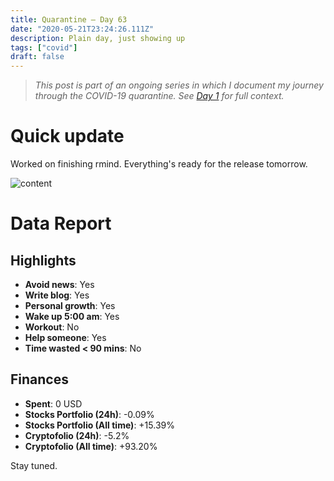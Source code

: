 ```yaml
---
title: Quarantine — Day 63
date: "2020-05-21T23:24:26.111Z"
description: Plain day, just showing up
tags: ["covid"]
draft: false
---
```


> *This post is part of an ongoing series in which I document my journey through the COVID-19 quarantine. See [Day 1](/quarantine/quarantine-day-1) for full context.*

<div class="divider"></div>

# Quick update

Worked on finishing rmind. Everything's ready for the release tomorrow.

![content](content.png)

<div class="divider"></div>

# Data Report

## Highlights

* **Avoid news**: Yes
* **Write blog**: Yes
* **Personal growth**: Yes
* **Wake up 5:00 am**: Yes
* **Workout**: No
* **Help someone**: Yes
* **Time wasted < 90 mins**: No

## Finances

* **Spent**: 0 USD
* **Stocks Portfolio (24h)**: -0.09%
* **Stocks Portfolio (All time)**: +15.39%
* **Cryptofolio (24h)**: -5.2%
* **Cryptofolio (All time)**: +93.20%

<div class="divider"></div>

Stay tuned.
